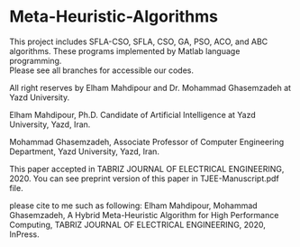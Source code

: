 # Meta-Heuristic-Algorithms
This project includes SFLA-CSO, SFLA, CSO, GA, PSO, ACO, and ABC algorithms.
These programs implemented by Matlab language programming.  
Please see all branches for accessible our codes.

All right reserves by Elham Mahdipour and Dr. Mohammad Ghasemzadeh at Yazd University.

Elham Mahdipour, Ph.D. Candidate of Artificial Intelligence at Yazd University, Yazd, Iran.


Mohammad Ghasemzadeh, Associate Professor of Computer Engineering Department, Yazd University, Yazd, Iran.

This paper accepted in TABRIZ JOURNAL OF ELECTRICAL ENGINEERING, 2020. You can see preprint version of this paper in TJEE-Manuscript.pdf file. 

please cite to me such as following: 
Elham Mahdipour, Mohammad Ghasemzadeh, A Hybrid Meta-Heuristic Algorithm for High Performance Computing, TABRIZ JOURNAL OF ELECTRICAL ENGINEERING, 2020, InPress.

